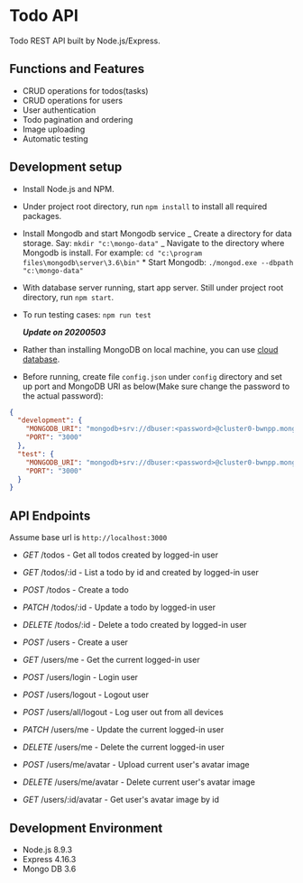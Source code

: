 # Todo API

Todo REST API built by Node.js/Express.

## Functions and Features

- CRUD operations for todos(tasks)
- CRUD operations for users
- User authentication
- Todo pagination and ordering
- Image uploading
- Automatic testing

## Development setup

- Install Node.js and NPM.
- Under project root directory, run `npm install` to install all required packages.
- Install Mongodb and start Mongodb service
  _ Create a directory for data storage. Say: `mkdir "c:\mongo-data"`
  _ Navigate to the directory where Mongodb is install. For example: `cd "c:\program files\mongodb\server\3.6\bin"` \* Start Mongodb: `./mongod.exe --dbpath "c:\mongo-data"`
- With database server running, start app server. Still under project root directory, run `npm start`.
- To run testing cases: `npm run test`

  **_Update on 20200503_**

- Rather than installing MongoDB on local machine, you can use [cloud database](https://www.mongodb.com/cloud).
- Before running, create file `config.json` under `config` directory and set up port and MongoDB URI as below(Make sure change the password to the actual password):

```json
{
  "development": {
    "MONGODB_URI": "mongodb+srv://dbuser:<password>@cluster0-bwnpp.mongodb.net/test?retryWrites=true&w=majority",
    "PORT": "3000"
  },
  "test": {
    "MONGODB_URI": "mongodb+srv://dbuser:<password>@cluster0-bwnpp.mongodb.net/test?retryWrites=true&w=majority",
    "PORT": "3000"
  }
}
```

## API Endpoints

Assume base url is `http://localhost:3000`

- _GET_ /todos - Get all todos created by logged-in user
- _GET_ /todos/:id - List a todo by id and created by logged-in user
- _POST_ /todos - Create a todo
- _PATCH_ /todos/:id - Update a todo by logged-in user
- _DELETE_ /todos/:id - Delete a todo created by logged-in user

- _POST_ /users - Create a user
- _GET_ /users/me - Get the current logged-in user
- _POST_ /users/login - Login user
- _POST_ /users/logout - Logout user
- _POST_ /users/all/logout - Log user out from all devices
- _PATCH_ /users/me - Update the current logged-in user
- _DELETE_ /users/me - Delete the current logged-in user
- _POST_ /users/me/avatar - Upload current user's avatar image
- _DELETE_ /users/me/avatar - Delete current user's avatar image
- _GET_ /users/:id/avatar - Get user's avatar image by id

## Development Environment

- Node.js 8.9.3
- Express 4.16.3
- Mongo DB 3.6
